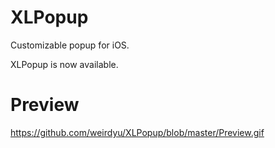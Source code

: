 # XLPopup
Customizable popup for iOS.

XLPopup is now available.

# Preview

https://github.com/weirdyu/XLPopup/blob/master/Preview.gif